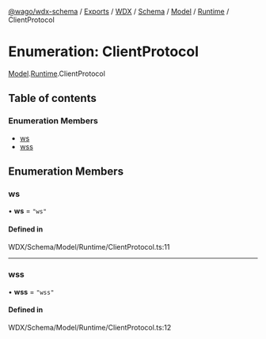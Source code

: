 [@wago/wdx-schema](../README.md) / [Exports](../modules.md) / [WDX](../modules/WDX.md) / [Schema](../modules/WDX.Schema.md) / [Model](../modules/WDX.Schema.Model.md) / [Runtime](../modules/WDX.Schema.Model.Runtime.md) / ClientProtocol

# Enumeration: ClientProtocol

[Model](../modules/WDX.Schema.Model.md).[Runtime](../modules/WDX.Schema.Model.Runtime.md).ClientProtocol

## Table of contents

### Enumeration Members

- [ws](WDX.Schema.Model.Runtime.ClientProtocol.md#ws)
- [wss](WDX.Schema.Model.Runtime.ClientProtocol.md#wss)

## Enumeration Members

### ws

• **ws** = ``"ws"``

#### Defined in

WDX/Schema/Model/Runtime/ClientProtocol.ts:11

___

### wss

• **wss** = ``"wss"``

#### Defined in

WDX/Schema/Model/Runtime/ClientProtocol.ts:12

